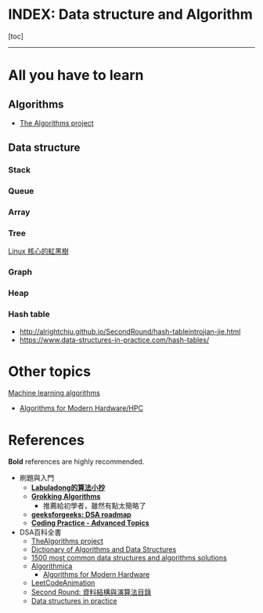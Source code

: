 # INDEX: Data structure and Algorithm

[toc]

----
  
# All you have to learn
   
## Algorithms

* [The Algorithms project](https://the-algorithms.com/)
   
## Data structure
   
### Stack
   
### Queue
   
### Array
   
### Tree

[Linux 核心的紅黑樹](https://hackmd.io/@sysprog/linux-rbtree) 

### Graph
   
### Heap
   
### Hash table
   
* http://alrightchiu.github.io/SecondRound/hash-tableintrojian-jie.html
* https://www.data-structures-in-practice.com/hash-tables/
   
# Other topics
   
[Machine learning algorithms](ML_index.md)
* [Algorithms for Modern Hardware/HPC](https://en.algorithmica.org/hpc/)

# References

**Bold** references are highly recommended.
* 刷題與入門
    * [**Labuladong的算法小抄**](https://labuladong.github.io/algo/)
    * [**Grokking Algorithms**](https://livebook.manning.com/book/grokking-algorithms/about-this-book/)
    	* 推薦給初學者，雖然有點太簡略了 
    * [**geeksforgeeks: DSA roadmap**](https://www.geeksforgeeks.org/learn-data-structures-and-algorithms-dsa-tutorial/)
    * [**Coding Practice - Advanced Topics**](https://po-jen.gitbooks.io/coding-practice-advanced-topics/content/)
* DSA百科全書
    * [TheAlgorithms project](https://github.com/TheAlgorithms)
    * [Dictionary of Algorithms and Data Structures](https://xlinux.nist.gov/dads/)
    * [1500 most common data structures and algorithms solutions ](https://kalkicode.com/data-structure/1500-most-common-data-structures-and-algorithms-solutions)
    * [Algorithmica](https://en.algorithmica.org/)
        * [Algorithms for Modern Hardware](https://en.algorithmica.org/hpc/)
    * [LeetCodeAnimation](https://github.com/MisterBooo/LeetCodeAnimation)
    * [Second Round: 資料結構與演算法目錄](http://alrightchiu.github.io/SecondRound/mu-lu-yan-suan-fa-yu-zi-liao-jie-gou.html)
    * [Data structures in practice](https://www.data-structures-in-practice.com/)